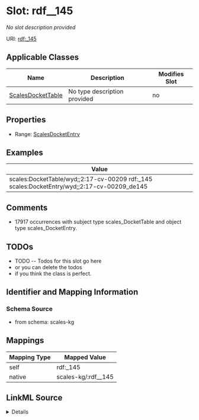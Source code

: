 

# Slot: rdf__145


_No slot description provided_





URI: [rdf:_145](http://www.w3.org/1999/02/22-rdf-syntax-ns#_145)



<!-- no inheritance hierarchy -->





## Applicable Classes

| Name | Description | Modifies Slot |
| --- | --- | --- |
| [ScalesDocketTable](../classes/ScalesDocketTable.md) | No type description provided |  no  |







## Properties

* Range: [ScalesDocketEntry](../classes/ScalesDocketEntry.md)






## Examples

| Value |
| --- |
| scales:DocketTable/wyd;;2:17-cv-00209 rdf:_145 scales:DocketEntry/wyd;;2:17-cv-00209_de145 |

## Comments

* 17917 occurrences with subject type scales_DocketTable and object type scales_DocketEntry.

## TODOs

* TODO -- Todos for this slot go here
* or you can delete the todos
* if you think the class is perfect.

## Identifier and Mapping Information







### Schema Source


* from schema: scales-kg




## Mappings

| Mapping Type | Mapped Value |
| ---  | ---  |
| self | rdf:_145 |
| native | scales-kg/:rdf__145 |




## LinkML Source

<details>
```yaml
name: rdf__145
description: No slot description provided
todos:
- TODO -- Todos for this slot go here
- or you can delete the todos
- if you think the class is perfect.
comments:
- 17917 occurrences with subject type scales_DocketTable and object type scales_DocketEntry.
examples:
- value: scales:DocketTable/wyd;;2:17-cv-00209 rdf:_145 scales:DocketEntry/wyd;;2:17-cv-00209_de145
from_schema: scales-kg
rank: 1000
slot_uri: rdf:_145
alias: rdf__145
domain_of:
- scales_DocketTable
range: scales_DocketEntry

```
</details>